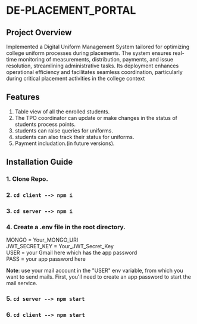 # DE-PLACEMENT_PORTAL

## Project Overview
Implemented a Digital Uniform Management System tailored for optimizing college uniform processes during placements. The system ensures real-time monitoring of measurements, distribution, payments, and issue resolution, streamlining administrative tasks. Its deployment enhances operational efficiency and facilitates seamless coordination, particularly during critical placement activities in the college context

## Features
1. Table view of all the enrolled students.
2. The TPO coordinator can update or make changes in the status of students process points.
3. students can raise queries for uniforms.
4. students can also track their status for uniforms.
5. Payment includation.(in future versions).

## Installation Guide

### 1. Clone Repo.
### 2. `cd client --> npm i`
### 3. `cd server --> npm i`

### 4. Create a .env file in the root directory.
   MONGO = Your_MONGO_URI <br>
   JWT_SECRET_KEY = Your_JWT_Secret_Key <br>
   USER = your Gmail here which has the app password <br>
   PASS = your app password here <br>

   **Note**:  use your mail account in the "USER" env variable, from which you want to send mails.
           First, you'll need to create an app password to start the mail service.

### 5. `cd server --> npm start`
### 6. `cd client --> npm start`
